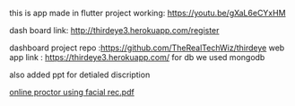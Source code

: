 this is app made in flutter
project working: https://youtu.be/gXaL6eCYxHM

dash board link: http://thirdeye3.herokuapp.com/register

dashboard project repo :https://github.com/TheRealTechWiz/thirdeye
web app link : https://thirdeye3.herokuapp.com/
for db we used mongodb 

also added ppt for detialed discription


[online proctor using facial rec.pdf](https://github.com/tarunjain3/Third-Eye-Project/files/6241860/online.proctor.using.facial.rec.pdf)
